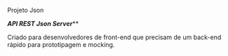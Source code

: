 Projeto Json

*************API REST Json Server***************

Criado para desenvolvedores de front-end que precisam de um back-end
rápido para prototipagem e mocking.